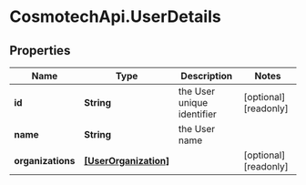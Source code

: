 # CosmotechApi.UserDetails

## Properties

Name | Type | Description | Notes
------------ | ------------- | ------------- | -------------
**id** | **String** | the User unique identifier | [optional] [readonly] 
**name** | **String** | the User name | 
**organizations** | [**[UserOrganization]**](UserOrganization.md) |  | [optional] [readonly] 


